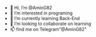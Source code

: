 - 👋 Hi, I’m @AminG82
- 👀 I’m interested in programing 
- 🌱 I’m currently learning Back-End
- 💞️ I’m looking to collaborate on learning 
- 📫 find me on Telegram"@AminG82"

<!---
AminG82/AminG82 is a ✨ special ✨ repository because its `README.md` (this file) appears on your GitHub profile.
You can click the Preview link to take a look at your changes.
--->
